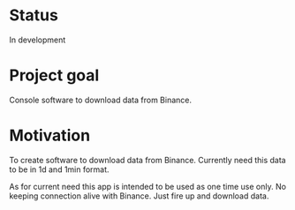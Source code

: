 # Status
In development

# Project goal
Console software to download data from Binance.

# Motivation

To create software to download data from Binance. Currently need this data to be in 1d and 1min format. 

As for current need this app is intended to be used as one time use only. No keeping connection alive with Binance. 
Just fire up and download data. 




